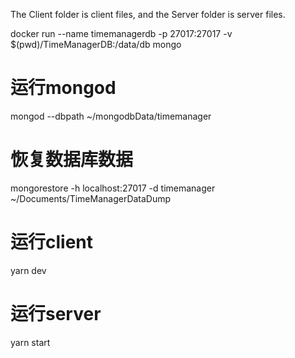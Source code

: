 The Client folder is client files, and the Server folder is server files.  

docker run --name timemanagerdb  -p 27017:27017 -v $(pwd)/TimeManagerDB:/data/db  mongo 

# 运行mongod 
mongod --dbpath ~/mongodbData/timemanager
# 恢复数据库数据
mongorestore -h localhost:27017 -d timemanager ~/Documents/TimeManagerDataDump

# 运行client
yarn dev 
# 运行server
yarn start




